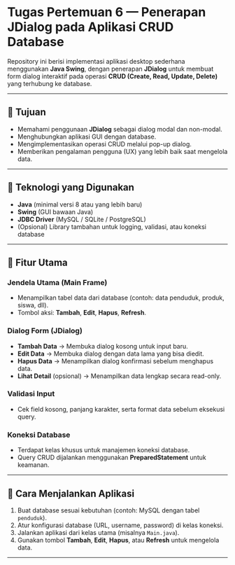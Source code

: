 # Tugas Pertemuan 6 — Penerapan JDialog pada Aplikasi CRUD Database  

Repository ini berisi implementasi aplikasi desktop sederhana menggunakan **Java Swing**, dengan penerapan **JDialog** untuk membuat form dialog interaktif pada operasi **CRUD (Create, Read, Update, Delete)** yang terhubung ke database.  

---

## 🎯 Tujuan  
- Memahami penggunaan **JDialog** sebagai dialog modal dan non-modal.  
- Menghubungkan aplikasi GUI dengan database.  
- Mengimplementasikan operasi CRUD melalui pop-up dialog.  
- Memberikan pengalaman pengguna (UX) yang lebih baik saat mengelola data.  

---

## 🧰 Teknologi yang Digunakan  
- **Java** (minimal versi 8 atau yang lebih baru)  
- **Swing** (GUI bawaan Java)  
- **JDBC Driver** (MySQL / SQLite / PostgreSQL)  
- (Opsional) Library tambahan untuk logging, validasi, atau koneksi database  

---

## 📌 Fitur Utama  

### Jendela Utama (Main Frame)  
- Menampilkan tabel data dari database (contoh: data penduduk, produk, siswa, dll).  
- Tombol aksi: **Tambah**, **Edit**, **Hapus**, **Refresh**.  

### Dialog Form (JDialog)  
- **Tambah Data** → Membuka dialog kosong untuk input baru.  
- **Edit Data** → Membuka dialog dengan data lama yang bisa diedit.  
- **Hapus Data** → Menampilkan dialog konfirmasi sebelum menghapus data.  
- **Lihat Detail** (opsional) → Menampilkan data lengkap secara read-only.  

### Validasi Input  
- Cek field kosong, panjang karakter, serta format data sebelum eksekusi query.  

### Koneksi Database  
- Terdapat kelas khusus untuk manajemen koneksi database.  
- Query CRUD dijalankan menggunakan **PreparedStatement** untuk keamanan.  

---

## 🚀 Cara Menjalankan Aplikasi  
1. Buat database sesuai kebutuhan (contoh: MySQL dengan tabel `penduduk`).  
2. Atur konfigurasi database (URL, username, password) di kelas koneksi.  
3. Jalankan aplikasi dari kelas utama (misalnya `Main.java`).  
4. Gunakan tombol **Tambah**, **Edit**, **Hapus**, atau **Refresh** untuk mengelola data.  

---
